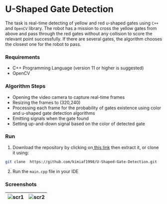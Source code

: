 # U-Shaped Gate Detection



The task is real-time detecting of yellow and red u-shaped gates using ``C++`` and ``OpenCV`` library. The robot has a mission to cross the yellow gates from above and 
pass through the red gates without any collision to score the relevant point successfully. If there are several gates, the algorithm chooses the closest one for the robot to pass.



### Requirements


* C++ Programming Language (version 11 or higher is suggested)
* OpenCV




### Algorithm Steps


* Opening the video camera to capture real-time frames
* Resizing the frames to (320,240)
* Processing each frame for the probability of gates existence using color and u-shaped gate detection algorithms
* Emitting signals when the gate found
* Setting up-and-down signal based on the color of detected gate



### Run


1. Download the repository by clicking on[ this link](https://github.com/kimiaf1998/U-Shaped-Gate-Detection/archive/refs/heads/master.zip " this link") then extract it, or clone it using:
```bash
git clone  https://github.com/kimiaf1998/U-Shaped-Gate-Detection.git
```

2. Run the ``main.cpp`` file in your IDE



### Screenshots

| ![scr1](https://user-images.githubusercontent.com/47594854/144535586-67c68c14-2676-4da0-a1e9-8a14cc5fd1ff.jpg "scr1") | ![scr2](https://user-images.githubusercontent.com/47594854/144535633-3f8d2daf-6af3-4a36-971e-bca2612ae58d.jpg "scr2") |
| ------------ | ------------ |
